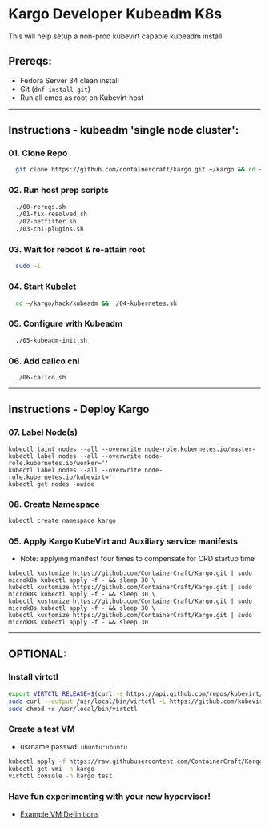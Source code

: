 # Kargo Developer Kubeadm K8s
This will help setup a non-prod kubevirt capable kubeadm install.

## Prereqs:
  - Fedora Server 34 clean install
  - Git (`dnf install git`)
  - Run all cmds as root on Kubevirt host

------------------------------------------------------------------------
## Instructions - kubeadm 'single node cluster':
### 01. Clone Repo
```sh
  git clone https://github.com/containercraft/kargo.git ~/kargo && cd ~/kargo/hack/kubeadm
```
### 02. Run host prep scripts
```sh
  ./00-rereqs.sh
  ./01-fix-resolved.sh
  ./02-netfilter.sh
  ./03-cni-plugins.sh
```
### 03. Wait for reboot & re-attain root
```sh
  sudo -i
```
### 04. Start Kubelet
```sh
  cd ~/kargo/hack/kubeadm && ./04-kubernetes.sh
```
### 05. Configure with Kubeadm
```sh
  ./05-kubeadm-init.sh
```
### 06. Add calico cni
```
  ./06-calico.sh
```
------------------------------------------------------------------------
## Instructions - Deploy Kargo
### 07. Label Node(s)
```
kubectl taint nodes --all --overwrite node-role.kubernetes.io/master-
kubectl label nodes --all --overwrite node-role.kubernetes.io/worker=''
kubectl label nodes --all --overwrite node-role.kubernetes.io/kubevirt=''
kubectl get nodes -owide
```
### 08. Create Namespace
```sh
kubectl create namespace kargo
```
### 05. Apply Kargo KubeVirt and Auxiliary service manifests
  - Note: applying manifest four times to compensate for CRD startup time
```
kubectl kustomize https://github.com/ContainerCraft/Kargo.git | sudo microk8s kubectl apply -f - && sleep 30 \
kubectl kustomize https://github.com/ContainerCraft/Kargo.git | sudo microk8s kubectl apply -f - && sleep 30 \
kubectl kustomize https://github.com/ContainerCraft/Kargo.git | sudo microk8s kubectl apply -f - && sleep 30 \
kubectl kustomize https://github.com/ContainerCraft/Kargo.git | sudo microk8s kubectl apply -f - && sleep 30
```
---------------------------------------------------------------------------
## OPTIONAL:
### Install virtctl
```sh
export VIRTCTL_RELEASE=$(curl -s https://api.github.com/repos/kubevirt/kubevirt/releases/latest | awk -F '["v,]' '/tag_name/{print $5}')
sudo curl --output /usr/local/bin/virtctl -L https://github.com/kubevirt/kubevirt/releases/download/v${VIRTCTL_RELEASE}/virtctl-v${VIRTCTL_RELEASE}-linux-amd64
sudo chmod +x /usr/local/bin/virtctl
```
### Create a test VM
  - usrname:passwd: `ubuntu:ubuntu`
```sh
kubectl apply -f https://raw.githubusercontent.com/ContainerCraft/Kargo/master/test/test.yaml
kubectl get vmi -n kargo
virtctl console -n kargo test
```

### Have fun experimenting with your new hypervisor!
  - [Example VM Definitions]

[Example VM Definitions]:https://github.com/ContainerCraft/qubo/tree/main/wip
